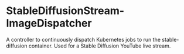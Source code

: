 # StableDiffusionStream-ImageDispatcher
A controller to continuously dispatch Kubernetes jobs to run the stable-diffusion container. Used for a Stable Diffusion YouTube live stream.
